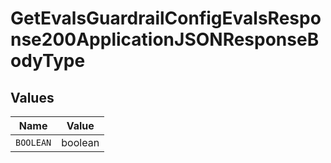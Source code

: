 # GetEvalsGuardrailConfigEvalsResponse200ApplicationJSONResponseBodyType


## Values

| Name      | Value     |
| --------- | --------- |
| `BOOLEAN` | boolean   |